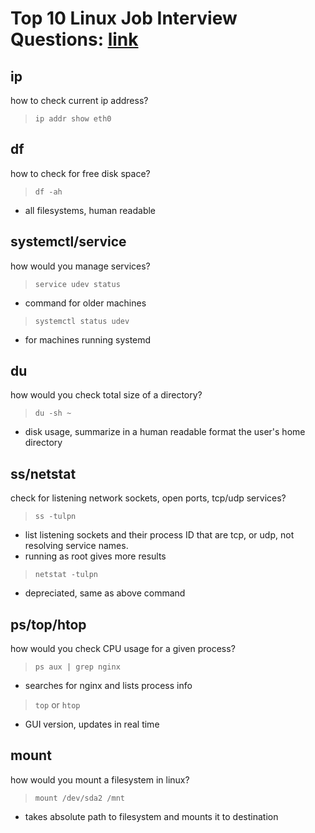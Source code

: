 # Top 10 Linux Job Interview Questions: [link]

## ip
how to check current ip address?
> `ip addr show eth0`

## df 
how to check for free disk space?

> `df -ah`
- all filesystems, human readable

## systemctl/service
how would you manage services?

> `service udev status`
- command for older machines

> `systemctl status udev`
- for machines running systemd

## du
how would you check total size of a directory?

> `du -sh ~`
- disk usage, summarize in a human readable format the user's home directory

## ss/netstat
check for listening network sockets, open ports, tcp/udp services?

> `ss -tulpn`
- list listening sockets and their process ID that are tcp, or udp, not resolving service names.
- running as root gives more results

> `netstat -tulpn`
- depreciated, same as above command

## ps/top/htop
how would you check CPU usage for a given process?

> `ps aux | grep nginx`
- searches for nginx and lists process info

> `top` or `htop`
- GUI version, updates in real time

## mount
how would you mount a filesystem in linux?

> `mount /dev/sda2 /mnt`
- takes absolute path to filesystem and mounts it to destination

[link]: https://www.youtube.com/watch?v=l0QGLMwR-lY
